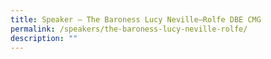 ```yaml
---
title: Speaker – The Baroness Lucy Neville–Rolfe DBE CMG
permalink: /speakers/the-baroness-lucy-neville-rolfe/
description: ""
---
```

